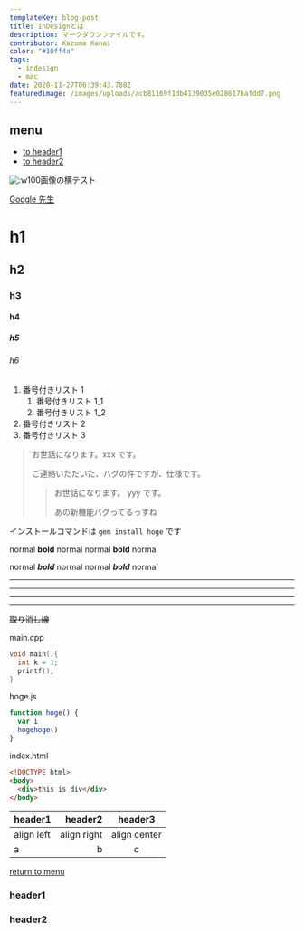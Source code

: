 ```yaml
---
templateKey: blog-post
title: InDesignとは
description: マークダウンファイルです。
contributor: Kazuma Kanai
color: "#10ff4a"
tags:
  - indesign
  - mac
date: 2020-11-27T06:39:43.788Z
featuredimage: /images/uploads/acb81169f1db4139035e028617bafdd7.png
---
```


## menu

- [to header1](#header1)
- [to header2](#header2)

![:w100](/images/uploads/pien_tex.png)画像の横テスト

[Google 先生](https://www.google.co.jp/)

# h1

## h2

### h3

#### h4

##### h5

###### h6

1. 番号付きリスト 1
   1. 番号付きリスト 1_1
   1. 番号付きリスト 1_2
1. 番号付きリスト 2
1. 番号付きリスト 3

> お世話になります。xxx です。
>
> ご連絡いただいた、バグの件ですが、仕様です。
>
> > お世話になります。 yyy です。
> >
> > あの新機能バグってるっすね

インストールコマンドは `gem install hoge` です

normal **bold** normal
normal **bold** normal

normal **_bold_** normal
normal **_bold_** normal

---

---

---

---

~~取り消し線~~

main.cpp

```c
void main(){
  int k = 1;
  printf();
}
```

hoge.js

```javascript
function hoge() {
  var i
  hogehoge()
}
```

index.html

```html
<!DOCTYPE html>
<body>
  <div>this is div</div>
</body>
```

| header1    |     header2 |   header3    |
| :--------- | ----------: | :----------: |
| align left | align right | align center |
| a          |           b |      c       |

<!-- some long code -->

[return to menu](#menu)

### header1

### header2
